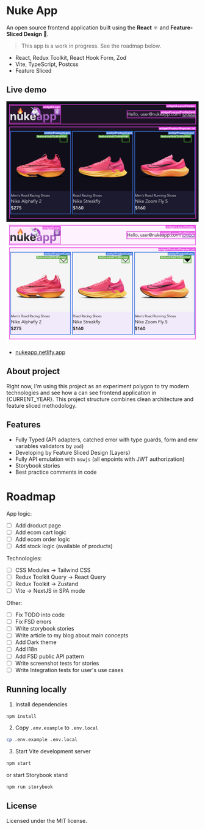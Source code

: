 # Nuke App

An open source frontend application built using the **React** ⚛️ and **Feature-Sliced Design** 🍰.

> This app is a work in progress. See the roadmap below.

- React, Redux Toolkit, React Hook Form, Zod
- Vite, TypeScript, Postcss
- Feature Sliced

## Live demo

![](./public/preview@dark.png#gh-dark-mode-only)![](./public/preview@light.png#gh-light-mode-only)

- [nukeapp.netlify.app](https://nukeapp.netlify.app/)

## About project

Right now, I'm using this project as an experiment polygon to try modern technologies and see how a can see frontend application in {CURRENT_YEAR}. This project structure combines clean architecture and feature sliced methodology.

## Features

- Fully Typed (API adapters, catched error with type guards, form and env variables validators by `zod`)
- Developing by Feature Sliced Design (Layers)
- Fully API emulation with `mswjs` (all enpoints with JWT authorization)
- Storybook stories
- Best practice comments in code

# Roadmap

App logic:

- [ ] Add droduct page
- [ ] Add ecom cart logic
- [ ] Add ecom order logic
- [ ] Add stock logic (available of products)

Technologies:

- [ ] CSS Modules → Tailwind CSS
- [ ] Redux Toolkit Query → React Query
- [ ] Redux Toolkit → Zustand
- [ ] Vite → NextJS in SPA mode

Other:

- [ ] Fix TODO into code
- [ ] Fix FSD errors
- [ ] Write storybook stories
- [ ] Write article to my blog about main concepts
- [ ] Add Dark theme
- [ ] Add I18n
- [ ] Add FSD public API pattern
- [ ] Write screenshot tests for stories
- [ ] Write Integration tests for user's use cases

## Running locally

1. Install dependencies

```bash
npm install
```

2. Copy `.env.example` to `.env.local`

```bash
cp .env.example .env.local
```

3. Start Vite development server

```bash
npm start
```

or start Storybook stand

```bash
npm run storybook
```

## License

Licensed under the MIT license.

